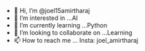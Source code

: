 - 👋 Hi, I’m @joel15amirtharaj
- 👀 I’m interested in ...AI
- 🌱 I’m currently learning ...Python
- 💞️ I’m looking to collaborate on ...Learning
- 📫 How to reach me ... Insta: joel_amirtharaj

<!---
joel15amirtharaj/joel15amirtharaj is a ✨ special ✨ repository because its `README.md` (this file) appears on your GitHub profile.
You can click the Preview link to take a look at your changes.
--->
